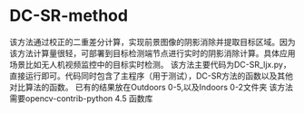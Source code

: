 # DC-SR-method
该方法通过校正的二重差分计算，实现前景图像的阴影消除并提取目标区域。因为该方法计算量很轻，可部署到目标检测端节点进行实时的阴影消除计算。具体应用场景比如无人机视频监控中的目标实时检测。
该方法主要代码为DC-SR_ljx.py，直接运行即可。代码同时包含了主程序（用于测试），DC-SR方法的函数以及其他对比算法的函数。
已有的结果放在Outdoors 0-5,以及Indoors 0-2文件夹
该方法需要opencv-contrib-python 4.5 函数库
